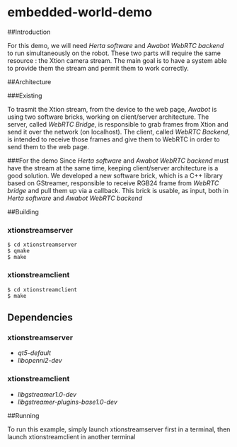 # embedded-world-demo

##Introduction

For this demo, we will need *Herta software* and *Awabot WebRTC backend* to run simultaneously on the robot. These two parts will require the same resource : the Xtion camera stream. The main goal is to have a system able to provide them the stream and permit them to work correctly.

##Architecture

###Existing

To trasmit the Xtion stream, from the device to the web page, *Awabot* is using two software bricks, working on client/server architecture. The server, called *WebRTC Bridge*, is responsible to grab frames from Xtion and send it over the network (on localhost). The client, called *WebRTC Backend*, is intended to receive those frames and give them to WebRTC in order to send them to the web page.

###For the demo
Since *Herta software* and *Awabot WebRTC backend* must have the stream at the same time, keeping client/server architecture is a good solution. We developed a new software brick, which is a C++ library based on GStreamer, responsible to receive RGB24 frame from *WebRTC bridge* and pull them up via a callback. This brick is usable, as input, both in *Herta software* and *Awabot WebRTC backend*

##Building

### xtionstreamserver
```
$ cd xtionstreamserver
$ qmake
$ make
```

### xtionstreamclient
```
$ cd xtionstreamclient
$ make
```

## Dependencies

### xtionstreamserver
* *qt5-default*
* *libopenni2-dev*

### xtionstreamclient
* *libgstreamer1.0-dev*
* *libgstreamer-plugins-base1.0-dev*

##Running

To run this example, simply launch xtionstreamserver first in a terminal, then launch xtionstreamclient in another terminal
